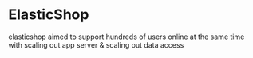 ElasticShop
===========

elasticshop aimed to support hundreds of users online at the same time with scaling out app server &amp; scaling out data access
